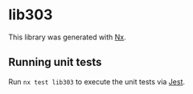 # lib303

This library was generated with [Nx](https://nx.dev).


## Running unit tests

Run `nx test lib303` to execute the unit tests via [Jest](https://jestjs.io).


